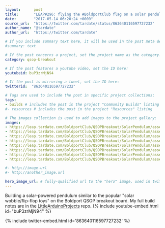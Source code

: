 ```yaml
---
layout:      post
title:       "LEAP#296: flying the #BoldportClub flag on a solar pendulum"
date:        "2017-05-14 06:20:24 +0000"
source_url:  "https://twitter.com/tardate/status/863640116597727232"
author_name: "@tardate"
author_url:  "https://twitter.com/tardate"

# If you include summary text here, it will be used in the post meta description instead of an excerpt from the post body
#summary: text

# If the post concerns a project, set the project name as the category:
category: qsop-breakout

# If the post features a youtube video, set the ID here:
youtubeid: buP3zrMjN94

# If the post is mirroring a tweet, set the ID here:
twitterid:  "863640116597727232"

# Tags are used to include the post in specific project collections:
tags:
- builds # includes the post in the project "Community Builds" listing
#- resources # includes the post in the project "Resources" listing

# The images collection is used to add images to the project gallery:
images:
- https://leap.tardate.com/BoldportClub/QSOPBreakout/SolarPendulum/assets/SolarPendulum_bb.jpg
- https://leap.tardate.com/BoldportClub/QSOPBreakout/SolarPendulum/assets/SolarPendulum_bb_build.jpg
- https://leap.tardate.com/BoldportClub/QSOPBreakout/SolarPendulum/assets/SolarPendulum_build.jpg
- https://leap.tardate.com/BoldportClub/QSOPBreakout/SolarPendulum/assets/SolarPendulum_schematic.jpg
- https://leap.tardate.com/BoldportClub/QSOPBreakout/SolarPendulum/assets/construction_1.jpg
- https://leap.tardate.com/BoldportClub/QSOPBreakout/SolarPendulum/assets/construction_2.jpg
- https://leap.tardate.com/BoldportClub/QSOPBreakout/SolarPendulum/assets/construction_3.jpg
- https://leap.tardate.com/BoldportClub/QSOPBreakout/SolarPendulum/assets/construction_4_layout.jpg

#- http://image.url
#- http://another_image.url

hero_image_url: # fully-qualified url to the "hero" image, used in twitter cards for example
---
```


Building a solar-powered pendulum similar to the popular "solar wobble/flip-flop toys" on the Boldport QSOP breakout board.
My full build notes are in the [LittleArduinoProjects](https://github.com/tardate/LittleArduinoProjects/tree/master/BoldportClub/QSOPBreakout/SolarPendulum) repo.
{% include youtube-embed.html id="buP3zrMjN94" %}

{% include twitter-embed.html id='863640116597727232' %}
